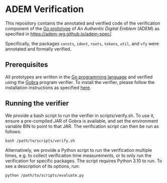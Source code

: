 # ADEM Verification

This repository contains the annotated and verified code of the verification component of the [Go prototype](https://github.com/adem-wg/adem-proto) of *An Authentic Digital Emblem* (ADEM) as specified in https://adem-wg.github.io/adem-spec/.

Specifically, the packages `consts`, `ident`, `roots`, `tokens`, `util`, and `vfy` were annotated and formally verified.

## Prerequisites

All prototypes are written in the [Go programming language](https://go.dev/) and verified using the [Gobra](https://github.com/viperproject/gobra) program verifier.
To install the verifier, please follow the installation instructions as specified [here](https://github.com/viperproject/gobra#compile-and-run-gobra).

## Running the verifier

We provide a bash script to run the verifier in scripts/verify.sh. To use it, ensure a pre-compiled JAR of Gobra is available, and set the environment variable BIN to point to that JAR. The verification script can then be run as follows:
```
bash /path/to/scripts/verify.sh
```

Alternatively, we provide a Python script to run the verification multiple times, e.g. to collect verification time measurements, or to only run the verification for specific packages. The script requires Python 3.10 to run. To see a description of its options, run:
```
python /path/to/scripts/evaluate.py
```